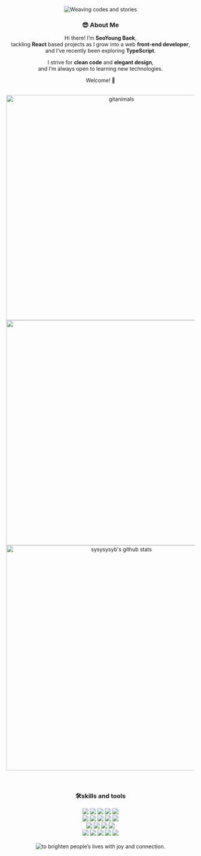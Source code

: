 <div align="center">
  
  <div>
    <img
      src="https://capsule-render.vercel.app/api?type=waving&height=200&color=gradient&customColorList=4&text=🐳SYB's%20GitHub🐋&fontSize=50&fontAlignY=38&descAlignY=58"
      alt="Weaving codes and stories"
    />  
  </div>

  <h3>😎 About Me</h3>
  <p>
    Hi there! I’m <b>SeoYoung Baek</b>, 
    <br />tackling <b>React</b> based projects as I grow into a web <b>front‑end developer</b>,
    <br />and I’ve recently been exploring <b>TypeScript</b>.
  </p>

  <p>
    I strive for <b>clean code</b> and <b>elegant design</b>,  
    <br />and I’m always open to learning new technologies.
  </p>

  <p>Welcome! 🎉</p>
  
  <br />

  <a href="https://www.gitanimals.org/">
    <img
      src="https://render.gitanimals.org/guilds/718880218684969028/draw"
      width="600"
      alt="gitanimals"
    />
  </a>

  <br />

  <a href="https://www.gitanimals.org/en_US?utm_medium=image&utm_source=sysysysyb&utm_content=farm">
    <img
      src="https://render.gitanimals.org/farms/sysysysyb"
      width="600"
    />
  </a>

  <br />

  <div>
    <a href="https://github.com/sysysysyb">
      <img align="center" width="600" src="https://github-readme-stats.vercel.app/api?username=sysysysyb&show_icons=true&include_all_commits=true&theme=tokyonight&hide_border=true" alt="sysysysyb's github stats" />
    </a>
  </div>

  <br />

  <!-- 
  <div>
    <a href="https://github.com/sysysysyb">
      <img align="center" width="400"
       src="https://github-readme-stats.vercel.app/api/top-langs/?username=sysysysyb&layout=compact&theme=holi&hide=C%23,ShaderLab,HLSL,Ren%27Py,Objective-c%2B%2B,Mathematica,CMake" 
       alt="Top Languages"/>
    </a>
  </div> 
  -->

  <br />

  <div>
    <h3>🛠skills and tools</h3>
    <div>
      <img src="https://img.shields.io/badge/React-61DAFB?style=flat-square&logo=react&logoColor=white"/>
      <img src="https://img.shields.io/badge/JavaScript-F7DF1E?style=flat-square&logo=javascript&logoColor=white"/>
      <img src="https://img.shields.io/badge/TypeScript-3178C6?style=flat-square&logo=typescript&logoColor=white"/>
      <img src="https://img.shields.io/badge/HTML5-E34F26?style=flat-square&logo=html5&logoColor=white"/>
      <img src="https://img.shields.io/badge/CSS3-663399?style=flat-square&logo=css&logoColor=white"/>
    </div>
    <div>
      <img src="https://img.shields.io/badge/Emotion/styled-D26AC2?style=flat-square&logo=emotion&logoColor=white"/>
      <img src="https://img.shields.io/badge/Styled Components-DB7093?style=flat-square&logo=styledcomponents&logoColor=white"/>
      <img src="https://img.shields.io/badge/Tailwind CSS-06B6D4?style=flat-square&logo=tailwindcss&logoColor=white"/>
      <img src="https://img.shields.io/badge/ESLint-4B32C3?style=flat-square&logo=eslint&logoColor=white"/>
      <img src="https://img.shields.io/badge/Prettier-F7B93E?style=flat-square&logo=prettier&logoColor=white"/>
    </div>
    <div>
      <img src="https://img.shields.io/badge/Vite-646CFF?style=flat-square&logo=vite&logoColor=white"/>
      <img src="https://img.shields.io/badge/React Router-CA4245?style=flat-square&logo=reactrouter&logoColor=white"/>
      <img src="https://img.shields.io/badge/React Hook Form-EC5990?style=flat-square&logo=reacthookform&logoColor=white"/>
      <img src="https://img.shields.io/badge/Redux Toolkit-764ABC?style=flat-square&logo=redux&logoColor=white"/>
    </div>
    <div>
      <img src="https://img.shields.io/badge/Visual Studio Code-007ACC?style=flat-square&logo=visual-studio-code&logoColor=white"/>
      <img src="https://img.shields.io/badge/Git-F05032?style=flat-square&logo=git&logoColor=white"/>
      <img src="https://img.shields.io/badge/GitHub-181717?style=flat-square&logo=github&logoColor=white"/>
      <img src="https://img.shields.io/badge/Figma-F24E1E?style=flat-square&logo=figma&logoColor=white"/>
      <img src="https://img.shields.io/badge/Notion-000000?style=flat-square&logo=notion&logoColor=white"/>
    </div>
  </div>

  <br />

  <div>
    <img
      src="https://capsule-render.vercel.app/api?type=waving&height=200&color=gradient&customColorList=4&fontSize=50&fontAlignY=38&descAlignY=58&section=footer"
      alt="to brighten people’s lives with joy and connection."
    />
  </div>
  
</div>

